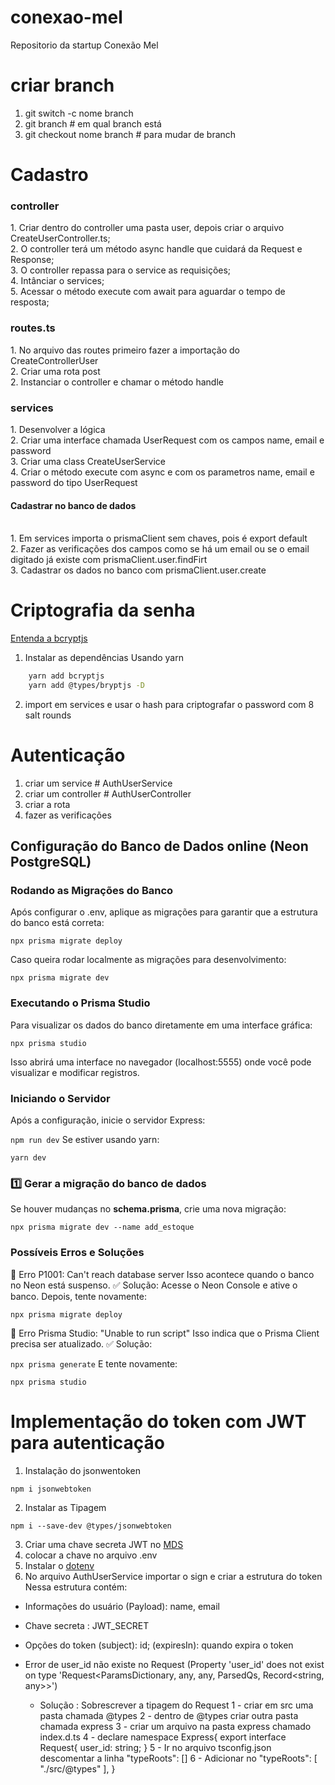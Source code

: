 # conexao-mel
Repositorio da startup Conexão Mel

# criar branch 
1. git switch -c nome branch</br>
2. git branch # em qual branch está </br>
3. git checkout nome branch # para mudar de branch </br>

# Cadastro 
<h3>controller</h3>
 1. Criar dentro do controller uma pasta user, depois criar o arquivo CreateUserController.ts; </br>
 2. O controller terá um método async handle que cuidará da Request e Response;</br>
 3. O controller repassa para o service as requisições;</br>
 4. Intânciar o services;</br>
 5. Acessar o método execute com await para aguardar o tempo de resposta;</br>

<h3>routes.ts</h3>
 1. No arquivo das routes primeiro fazer a importação do CreateControllerUser</br>
 2. Criar uma rota post</br>
 2. Instanciar o controller e chamar o método handle</br>

 <h3>services</h3>
 1. Desenvolver a lógica </br>
 2. Criar uma interface chamada UserRequest com os campos name, email e password</br>
 3. Criar uma class CreateUserService</br>
 4. Criar o método execute com async e com os parametros name, email e password do tipo UserRequest
 <h4>Cadastrar no banco de dados</h4> </br>
 1. Em services importa o prismaClient sem chaves, pois é export default </br>
 2. Fazer as verificações dos campos como se há um email ou se o email digitado já existe com prismaClient.user.findFirt </br>
 3. Cadastrar os dados no banco com prismaClient.user.create

 # Criptografia da senha 
 [Entenda a bcryptjs](https://dev.to/mr_walkr/password-hashing-in-nodejs-using-bcryptjs-library-3j56)
1. Instalar as dependências 
Usando yarn 
```bash 
    yarn add bcryptjs
    yarn add @types/bryptjs -D
```
2. import em services e usar o hash para criptografar o password com 8 salt rounds

# Autenticação 
1. criar um service # AuthUserService
2. criar um controller # AuthUserController
3. criar a rota 
4. fazer as verificações 


##  Configuração do Banco de Dados online (Neon PostgreSQL)

### Rodando as Migrações do Banco
Após configurar o .env, aplique as migrações para garantir que a estrutura do banco está correta:

``` npx prisma migrate deploy ```

Caso queira rodar localmente as migrações para desenvolvimento:

``` npx prisma migrate dev ```

### Executando o Prisma Studio
Para visualizar os dados do banco diretamente em uma interface gráfica:

``` npx prisma studio ```

Isso abrirá uma interface no navegador (localhost:5555) onde você pode visualizar e modificar registros.

### Iniciando o Servidor
Após a configuração, inicie o servidor Express:

``` npm run dev ```
Se estiver usando yarn:

``` yarn dev ```

### 1️⃣ **Gerar a migração do banco de dados**
Se houver mudanças no **schema.prisma**, crie uma nova migração:

```npx prisma migrate dev --name add_estoque ```


### Possíveis Erros e Soluções
🔴 Erro P1001: Can't reach database server
Isso acontece quando o banco no Neon está suspenso.
✅ Solução:
Acesse o Neon Console e ative o banco.
Depois, tente novamente:

``` npx prisma migrate deploy ```

🔴 Erro Prisma Studio: "Unable to run script"
Isso indica que o Prisma Client precisa ser atualizado. 
✅ Solução:

``` npx prisma generate ``` 
E tente novamente:

``` npx prisma studio ``` 

# Implementação do token com JWT para autenticação 

1. Instalação do jsonwentoken 

``` npm i jsonwebtoken ``` 

2. Instalar as Tipagem 

``` npm i --save-dev @types/jsonwebtoken ``` 

3. Criar uma chave secreta JWT no [MDS](https://www.md5hashgenerator.com/)
4. colocar a chave no arquivo .env 
5. Instalar o [dotenv](https://www.npmjs.com/package/dotenv)
6. No arquivo AuthUserService importar o sign e criar a estrutura do token 
Nessa estrutura contém: 
 - Informações do usuário (Payload): name, email
 - Chave secreta : JWT_SECRET
 - Opções do token (subject): id; (expiresIn): quando expira o token


 - Error de user_id não existe no Request 
    (Property 'user_id' does not exist on type 'Request<ParamsDictionary, any, any, ParsedQs, Record<string, any>>')

    - Solução : Sobrescrever a tipagem do Request 
    1 - criar em src uma pasta chamada @types
    2 - dentro de @types criar outra pasta chamada express
    3 - criar um arquivo na pasta express chamado index.d.ts 
    4 - declare namespace Express{
        export interface Request{
            user_id: string;
        }
    5 - Ir no arquivo tsconfig.json descomentar a linha  "typeRoots": []
    6 - Adicionar  no "typeRoots": [
      "./src/@types"
    ], 
} 
